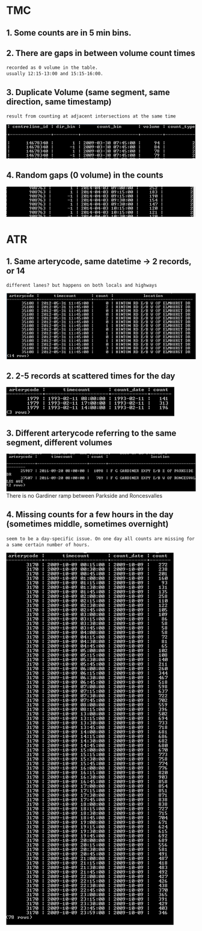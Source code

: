 # TMC
## 1. Some counts are in 5 min bins.
## 2. There are gaps in between volume count times 
	recorded as 0 volume in the table.
	usually 12:15-13:00 and 15:15-16:00.
## 3. Duplicate Volume (same segment, same direction, same timestamp)
	result from counting at adjacent intersections at the same time
!['tmc duplicate volume'](img/tmc_duplicate_volume.PNG)
## 4. Random gaps (0 volume) in the counts
!['tmc randomly missing counts'](img/tmc_randomly_missing_counts.PNG)

# ATR
## 1. Same arterycode, same datetime -> 2 records, or 14
	different lanes? but happens on both locals and highways
!['atr 14 records at one time'](img/atr_14_records_at_one_time.PNG)
## 2. 2-5 records at scattered times for the day
!['atr 3 counts only'](img/atr_3_counts_only.PNG)
## 3. Different arterycode referring to the same segment, different volumes
!['atr diff vol same seg'](img/atr_diff_vol_same_seg.PNG)
	There is no Gardiner ramp between Parkside and Roncesvalles
## 4. Missing counts for a few hours in the day (sometimes middle, sometimes overnight)
	seem to be a day-specific issue. On one day all counts are missing for a same certain number of hours.
!['atr missing counts in the middle of the day'](img/atr_missing_counts_midday.PNG)
